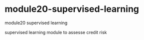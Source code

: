 # module20-supervised-learning
module20 supervised learning


supervised learning module to assesse credit risk
